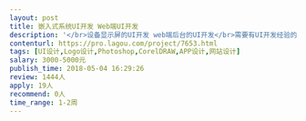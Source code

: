 ```yaml
---                
layout: post       
title: 嵌入式系统UI开发 Web端UI开发           
description: '</br>设备显示屏的UI开发 web端后台的UI开发</br>需要有UI开发经验的工程师，后续有更多合作</br>1、有App和web端产品的开发经验；</br>2、良好的沟通能力和契约精神。</br>'     
contenturl: https://pro.lagou.com/project/7653.html      
tags: [UI设计,Logo设计,Photoshop,CorelDRAW,APP设计,网站设计]            
salary: 3000-5000元          
publish_time: 2018-05-04 16:29:26         
review: 1444人                   
apply: 19人                   
recommend: 0人                   
time_range: 1-2周              
---                 
```

